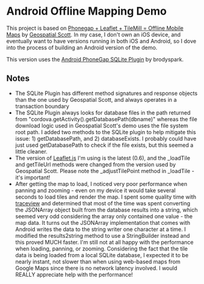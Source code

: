 # Android Offline Mapping Demo

This project is based on [Phonegap + Leaflet + TileMill = Offline Mobile Maps](http://geospatialscott.blogspot.com/2012/04/phonegap-leaflet-tilemill-offline.html) by [Geospatial Scott](http://geospatialscott.blogspot.com/). In my case, I don't own an iOS device, and eventually want to have versions running in both iOS and Android, so I dove
into the process of building an Android version of the demo.

This version uses the [Android PhoneGap SQLite Plugin](https://github.com/pgsqlite/PG-SQLitePlugin-Android) by brodyspark.

## Notes

- The SQLite Plugin has different method signatures and response objects than the one used by Geospatial Scott, and always operates in a transaction boundary
- The SQLite Plugin always looks for database files in the path returned from "cordova.getActivity().getDatabasePath(dbname)" whereas the file download logic used in Geospatial Scott's demo uses the file system root path. I added two methods to the SQLite plugin to help mitigate this issue: 1) getDatabasePath, and 2) databaseExists. I probably could have just used getDatabasePath to check if the file exists, but this seemed a little cleaner.
- The version of [Leaflet.js](http://leafletjs.com/) I'm using is the latest (0.6), and the _loadTile and getTileUrl methods were changed from the version used by Geospatial Scott. Please note the _adjustTilePoint method in _loadTile - it's important!
- After getting the map to load, I noticed very poor performance when panning and zooming - even on my device it would take several seconds to load tiles and render the map. I spent some quality time with [traceview](http://developer.android.com/tools/help/traceview.html) and determined that most of the time was spent converting the JSONArray object built from the database results into a string, which seemed very odd considering the array only contained one value - the map data. It turns out the JSONArray implementation that comes with Android writes the data to the string writer one character at a time. I modified the results2string method to use a StringBuilder instead and this proved MUCH faster. I'm still not at all happy with the performance when loading, panning, or zooming. Considering the fact that the tile data is being loaded from a local SQLite database, I expected it to be nearly instant, not slower than when using web-based maps from Google Maps since there is no network latency involved. I would REALLY appreciate help with the performance!